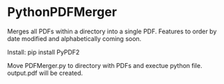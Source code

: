 # PythonPDFMerger
Merges all PDFs within a directory into a single PDF. Features to order by date modified and alphabetically coming soon.

Install:
pip install PyPDF2

Move PDFMerger.py to directory with PDFs and exectue python file. output.pdf will be created.
